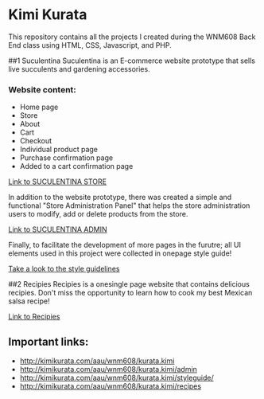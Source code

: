 # Kimi Kurata

This repository contains all the projects I created during the WNM608 Back End class using HTML, CSS, Javascript, and PHP.

##1 Suculentina 
Suculentina is an E-commerce website prototype that sells live succulents and gardening accessories. 

### Website content: 
- Home page
- Store 
- About
- Cart
- Checkout
- Individual product page
- Purchase confirmation page
- Added to a cart confirmation page   

[Link to SUCULENTINA STORE](http://kimikurata.com/aau/wnm608/kurata.kimi)

In addition to the website prototype, there was created a simple and functional "Store Administration Panel" that helps the store administration users to modify, add or delete products from the store.

[Link to SUCULENTINA ADMIN](http://kimikurata.com/aau/wnm608/kurata.kimi/admin)

Finally, to facilitate the development of more pages in the furutre; all UI elements used in this project were collected in onepage style guide! 

[Take a look to the style guidelines](http://kimikurata.com/aau/wnm608/kurata.kimi/styleguide/)


##2 Recipies 
Recipies is a onesingle page website that contains delicious recipies. Don't miss the opportunity to learn how to cook my best Mexican salsa recipe!

[Link to Recipies](http://kimikurata.com/aau/wnm608/kurata.kimi/styleguide/)



## Important links:

- http://kimikurata.com/aau/wnm608/kurata.kimi
- http://kimikurata.com/aau/wnm608/kurata.kimi/admin
- http://kimikurata.com/aau/wnm608/kurata.kimi/styleguide/
- http://kimikurata.com/aau/wnm608/kurata.kimi/recipes



